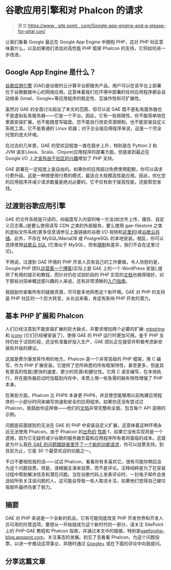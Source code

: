 # 谷歌应用引擎和对 Phalcon 的请求

> 原文:[https://www . site point . com/Google-app-engine-and-a-please-for-phal con/](https://www.sitepoint.com/google-app-engine-and-a-plea-for-phalcon/)

让我们看看 Google 最近在 Google App Engine 中拥抱 PHP，这对 PHP 社区意味着什么，以及如果他们添加对高性能 PHP 框架 Phalcon 的支持，它将如何进一步改进。

## Google App Engine 是什么？

[谷歌应用引擎](https://developers.google.com/appengine/ "Google App Engine - Google Developers") (GAE)是谷歌的云计算平台即服务产品，用户可以在该平台上部署位于谷歌数据中心的网络应用。这意味着我们在环境中部署的任何应用程序都会自动继承 Gmail、Google+等应用程序的稳定性、互操作性和可扩展性。

虽然对 GAE 的全面讨论超出了本文的范围，但可以说 GAE 既不是私有服务器也不是虚拟私有服务器——它是一个平台。因此，它有一些局限性。你不能简单地在里面安装扩展，也不能随意写磁盘。您不能自行改变资源限制，也不能安装自定义系统工具。它不是普通的 Linux 机器；对于企业级应用程序来说，这是一个完全托管的庞大环境。

在过去的几年里，GAE 的受欢迎程度一直在稳步上升，特别是在 Python 2 和 JVM 语言(Java、Scala、Clojure)应用程序的部署方面，但是直到最近在 Google I/O 上[才宣布由于](https://www.youtube.com/watch?v=Qt1_atU_Qsg "Google I/O 2013 - Introducing Google App Engine for PHP - Youtube")[社区的兴趣](https://code.google.com/p/googleappengine/issues/detail?id=13 "Issue 13 - googleappengine - PHP language support - Google App Engine - Google Project Hosting")增加了 PHP 支持。

GAE 部署在一定程度上是自由的。如果你的应用超过免费使用配额，你可以请求付费升级。这是一种按使用付费的模式，最适合大规模高性能应用。因此，优化您的应用程序并减少请求数量是绝对必要的。它不仅有助于提高性能，还能帮您省钱。

## 过渡到谷歌应用引擎

GAE 的文件系统是只读的。向磁盘写入内容的唯一方法(如文件上传、缓存、自定义日志等。)是要么使用读写 CDN 之类的外部服务，要么使用 gae-filestore 之类的虚拟文件系统(更多信息请参见上面链接的谷歌 I/O 视频和[这里的](https://developers.google.com/appengine/docs/python/datastore/#Python_Datastore_API "Storing Data - Python Datastore API - Google Developers"))或[谷歌云存储](https://developers.google.com/appengine/docs/php/googlestorage/overview "Google Cloud Storage PHP API Overview - Google App Engine - Google Developers")。此外，不存在 MySQL/MariaDB 或 PostgreSQL 的本地安装。相反，你可以选择使用[谷歌云 SQL](https://developers.google.com/cloud-sql/ "Google Cloud SQL - Google Developers") (它类似于 MySQL，但有[限制](https://developers.google.com/cloud-sql/docs/introduction#features "About Google Cloud SQL - Google Cloud SQL - Google Developers")和差异，我们不会在这里讨论)。

不用说，过渡到 GAE 环境的 PHP 开发人员有自己的工作要做。令人欣慰的是，Google PHP 团队[运营着一个博客](http://gaeforphp-blog.appspot.com/ "Tips and Tricks from the Google App Engine PHP team")(实际上是 GAE 上的一个 WordPress 安装),提供了有用的提示和教程，而针对仍在试验阶段的 PHP 实现的[文档](https://developers.google.com/appengine/docs/php/ "PHP Runtime Environment - Google App Engine - Google Developers")也做得很好。对于那些对简单概述感兴趣的人来说，还有非常清晰的[入门指南](https://developers.google.com/appengine/docs/php/gettingstarted/introduction "Introduction - Google App Engine - Google Developers")。

我鼓励你查看所有的链接资源，尽可能多地熟悉这个新环境。GAE 对 PHP 的支持是 PHP 社区的一个巨大转变，从长远来看，肯定有影响 PHP 开发的潜力。

## 基本 PHP 扩展和 Phalcon

人们已经注意到不能安装扩展的巨大缺点，并要求增加两个必要的扩展: [mbstring](https://code.google.com/p/googleappengine/issues/detail?id=9342 "Issue 9342 - googleappengine - PHP mbstring extension - Google App Engine - Google Project Hosting") 和 [iconv](https://code.google.com/p/googleappengine/issues/detail?id=9340 "Issue 9340 - googleappengine - ICONV PHP extension support - Google App Engine - Google Project Hosting") (它们已经被安装了)，使得 GAE 的 PHP 运行时更加可用。鉴于 PHP 支持仍处于试验阶段，还没有准备好投入生产，GAE 团队正在接受并积极考虑新安装和升级的建议。

这就是费尔康发挥作用的地方。Phalcon 是一个非常高级的 PHP 框架，用 C 编写，作为 PHP 扩展安装。它提供了您所熟悉的所有框架特性，甚至更多，但是具有更高的性能(更快的速度，更少的资源)和健壮性。它用 C 语言编写，在本地执行，并在服务器启动时加载到内存中，本质上用一些急需的缺失特性增强了 PHP 本身。

在某些方面，Phalcon 比 PHP6 本身更 PHP6，并且使您能够用以前构建应用程序的一小部分时间来编写快速和安全的应用程序。如果你还没有尝试过 Phalcon，我鼓励你这样做——他们的[文档](http://docs.phalconphp.com/en/latest/index.html "Welcome! - Phalcon 1.1.0 documentation")非常完整和全面，包含每个 API 调用的示例。

问题是前面提到的无法在 GAE 的 PHP 中安装自定义扩展，这意味着这种环境永远无法使用 Phalcon。由于 Phalcon 的[出色的](http://systemsarchitect.net/performance-benchmark-of-popular-php-frameworks/#post-642 "Performance Benchmarks of Popular PHP Frameworks | Systems Architect") [性能](http://docs.phalconphp.com/en/latest/reference/benchmark.html "Framework Benchmarks | Phalcon 1.1.0 documentation") f，如果它没有实现将是一个遗憾，因为它无疑将减少谷歌的服务器负载和应用程序所有者将面临的成本。这就是为什么我[在 GAE 的问题跟踪者里开了一个新的功能请求](https://code.google.com/p/googleappengine/issues/detail?id=9336 "Issue 9336 - googleappengine - Install the PhalconFramework PHP extension - Google App Engine - Google Project Hosting")，你可以投票支持。到目前为止，它是 30 个最受欢迎的功能之一。

不过不要相信我的话——试试 Phalcon，看看你有多喜欢它。很有可能你稍后会为这个问题投票。但是，请根据主演来投票，而不是评论。注释纯粹是为了在安装过程中帮助解决信息和潜在问题。当在谷歌代码上发表评论时，一封电子邮件会发送给所有关注该问题的人，这可能会导致一些人取消关注，如果他们觉得自己被垃圾邮件最终伤害了努力。

## 摘要

GAE 对 PHP 来说是一个全新的机会。它有可能彻底改变 PHP 开发世界和开发人员可用的托管选项。要想从一开始就成为这个新时代的一部分，请关注 SitePoint 上的 PHP-GAE 教程和 Phalcon 指南，并通过本文中的链接，特别是[gaeforphp-blog.appspot.com](http://gaeforphp-blog.appspot.com/ "Tips and Tricks from the Google App Engine PHP team")，关注事态的发展。别忘了去看看 Phalcon，为这个问题投票，以进一步推动这项事业，并随时通过 [Google+](http://gplus.to/Swader "Bruno Škvorc - Google+") 或在下面的评论中向我提问。

## 分享这篇文章